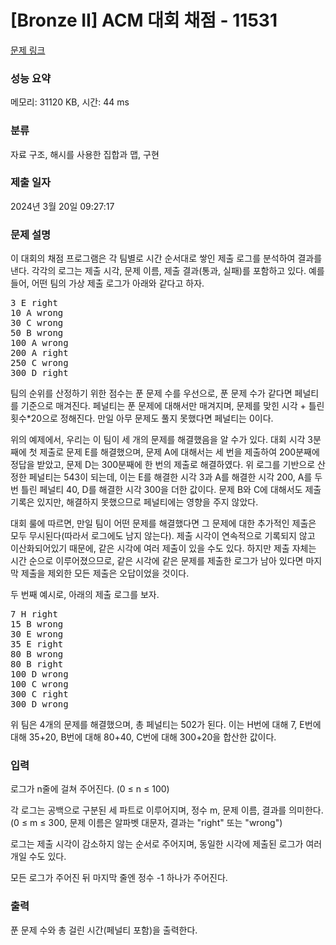 # [Bronze II] ACM 대회 채점 - 11531 

[문제 링크](https://www.acmicpc.net/problem/11531) 

### 성능 요약

메모리: 31120 KB, 시간: 44 ms

### 분류

자료 구조, 해시를 사용한 집합과 맵, 구현

### 제출 일자

2024년 3월 20일 09:27:17

### 문제 설명

<p>이 대회의 채점 프로그램은 각 팀별로 시간 순서대로 쌓인 제출 로그를 분석하여 결과를 낸다. 각각의 로그는 제출 시각, 문제 이름, 제출 결과(통과, 실패)를 포함하고 있다. 예를 들어, 어떤 팀의 가상 제출 로그가 아래와 같다고 하자.</p>

<pre>3 E right
10 A wrong
30 C wrong
50 B wrong
100 A wrong
200 A right
250 C wrong
300 D right</pre>

<p>팀의 순위를 산정하기 위한 점수는 푼 문제 수를 우선으로, 푼 문제 수가 같다면 페널티를 기준으로 매겨진다. 페널티는 푼 문제에 대해서만 매겨지며, 문제를 맞힌 시각 + 틀린 횟수*20으로 정해진다. 만일 아무 문제도 풀지 못했다면 페널티는 0이다.</p>

<p>위의 예제에서, 우리는 이 팀이 세 개의 문제를 해결했음을 알 수가 있다. 대회 시각 3분째에 첫 제출로 문제 E를 해결했으며, 문제 A에 대해서는 세 번을 제출하여 200분째에 정답을 받았고, 문제 D는 300분째에 한 번의 제출로 해결하였다. 위 로그를 기반으로 산정한 페널티는 543이 되는데, 이는 E를 해결한 시각 3과 A를 해결한 시각 200, A를 두 번 틀린 페널티 40, D를 해결한 시각 300을 더한 값이다. 문제 B와 C에 대해서도 제출 기록은 있지만, 해결하지 못했으므로 페널티에는 영향을 주지 않았다.</p>

<p>대회 룰에 따르면, 만일 팀이 어떤 문제를 해결했다면 그 문제에 대한 추가적인 제출은 모두 무시된다(따라서 로그에도 남지 않는다). 제출 시각이 연속적으로 기록되지 않고 이산화되어있기 때문에, 같은 시각에 여러 제출이 있을 수도 있다. 하지만 제출 자체는 시간 순으로 이루어졌으므로, 같은 시각에 같은 문제를 제출한 로그가 남아 있다면 마지막 제출을 제외한 모든 제출은 오답이었을 것이다.</p>

<p>두 번째 예시로, 아래의 제출 로그를 보자.</p>

<pre>7 H right
15 B wrong
30 E wrong
35 E right
80 B wrong
80 B right
100 D wrong
100 C wrong
300 C right
300 D wrong</pre>

<p>위 팀은 4개의 문제를 해결했으며, 총 페널티는 502가 된다. 이는 H번에 대해 7, E번에 대해 35+20, B번에 대해 80+40, C번에 대해 300+20을 합산한 값이다.</p>

### 입력 

 <p>로그가 n줄에 걸쳐 주어진다. (0 ≤ n ≤ 100)</p>

<p>각 로그는 공백으로 구분된 세 파트로 이루어지며, 정수 m, 문제 이름, 결과를 의미한다. (0 ≤ m ≤ 300, 문제 이름은 알파벳 대문자, 결과는 "right" 또는 "wrong")</p>

<p>로그는 제출 시각이 감소하지 않는 순서로 주어지며, 동일한 시각에 제출된 로그가 여러 개일 수도 있다.</p>

<p>모든 로그가 주어진 뒤 마지막 줄엔 정수 -1 하나가 주어진다.</p>

### 출력 

 <p>푼 문제 수와 총 걸린 시간(페널티 포함)을 출력한다.</p>

